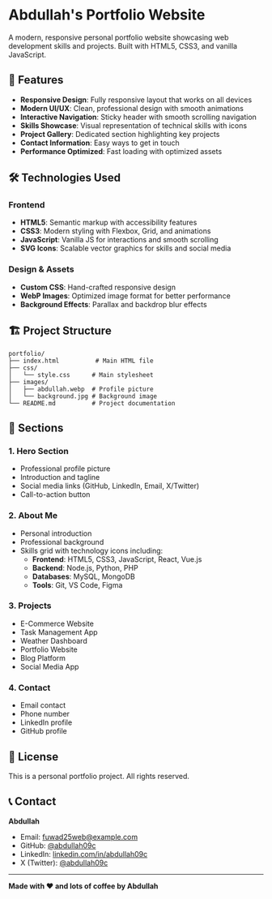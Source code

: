 # Abdullah's Portfolio Website

A modern, responsive personal portfolio website showcasing web development skills and projects. Built with HTML5, CSS3, and vanilla JavaScript.

## 🌟 Features

- **Responsive Design**: Fully responsive layout that works on all devices
- **Modern UI/UX**: Clean, professional design with smooth animations
- **Interactive Navigation**: Sticky header with smooth scrolling navigation
- **Skills Showcase**: Visual representation of technical skills with icons
- **Project Gallery**: Dedicated section highlighting key projects
- **Contact Information**: Easy ways to get in touch
- **Performance Optimized**: Fast loading with optimized assets

## 🛠️ Technologies Used

### Frontend
- **HTML5**: Semantic markup with accessibility features
- **CSS3**: Modern styling with Flexbox, Grid, and animations
- **JavaScript**: Vanilla JS for interactions and smooth scrolling
- **SVG Icons**: Scalable vector graphics for skills and social media

### Design & Assets
- **Custom CSS**: Hand-crafted responsive design
- **WebP Images**: Optimized image format for better performance
- **Background Effects**: Parallax and backdrop blur effects

## 🏗️ Project Structure

```
portfolio/
├── index.html          # Main HTML file
├── css/
│   └── style.css      # Main stylesheet
├── images/
│   ├── abdullah.webp  # Profile picture
│   └── background.jpg # Background image
└── README.md          # Project documentation
```

## 🎯 Sections

### 1. Hero Section
- Professional profile picture
- Introduction and tagline
- Social media links (GitHub, LinkedIn, Email, X/Twitter)
- Call-to-action button

### 2. About Me
- Personal introduction
- Professional background
- Skills grid with technology icons including:
  - **Frontend**: HTML5, CSS3, JavaScript, React, Vue.js
  - **Backend**: Node.js, Python, PHP
  - **Databases**: MySQL, MongoDB
  - **Tools**: Git, VS Code, Figma

### 3. Projects
- E-Commerce Website
- Task Management App
- Weather Dashboard
- Portfolio Website
- Blog Platform
- Social Media App

### 4. Contact
- Email contact
- Phone number
- LinkedIn profile
- GitHub profile

## 📄 License

This is a personal portfolio project. All rights reserved.

## 📞 Contact

**Abdullah**
- Email: fuwad25web@example.com
- GitHub: [@abdullah09c](https://github.com/abdullah09c)
- LinkedIn: [linkedin.com/in/abdullah09c](https://linkedin.com/in/abdullah09c)
- X (Twitter): [@abdullah09c](https://x.com/abdullah09c)

---

**Made with ❤️ and lots of coffee by Abdullah**
